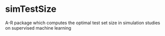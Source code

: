 # simTestSize
A-R package which computes the optimal test set size in simulation studies on supervised machine learning
